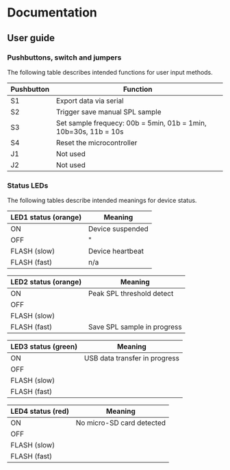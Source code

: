 # Documentation

## User guide

### Pushbuttons, switch and jumpers

The following table describes intended functions for user input methods.

| Pushbutton | Function                                                        |
| ---------- | --------------------------------------------------------------- |
| S1         | Export data via serial                                          |
| S2         | Trigger save manual SPL sample                                  |
| S3         | Set sample frequecy: 00b = 5min, 01b = 1min, 10b=30s, 11b = 10s |
| S4         | Reset the microcontroller                                       |
| J1         | Not used                                                        |
| J2         | Not used                                                        |

### Status LEDs

The following tables describe intended meanings for device status.

| LED1 status (orange) | Meaning          |
| -------------------- | ---------------- |
| ON                   | Device suspended |
| OFF                  | "                |
| FLASH (slow)         | Device heartbeat |
| FLASH (fast)         | n/a              |

| LED2 status (orange) | Meaning                     |
| -------------------- | --------------------------- |
| ON                   | Peak SPL threshold detect   |
| OFF                  |                             |
| FLASH (slow)         |                             |
| FLASH (fast)         | Save SPL sample in progress |

| LED3 status (green)  | Meaning                       |
| -------------------- | ----------------------------- |
| ON                   | USB data transfer in progress |
| OFF                  |                               |
| FLASH (slow)         |                               |
| FLASH (fast)         |                               |

| LED4 status (red)    | Meaning                   |
| -------------------- | ------------------------- |
| ON                   | No micro-SD card detected |
| OFF                  |                           |
| FLASH (slow)         |                           |
| FLASH (fast)         |                           |